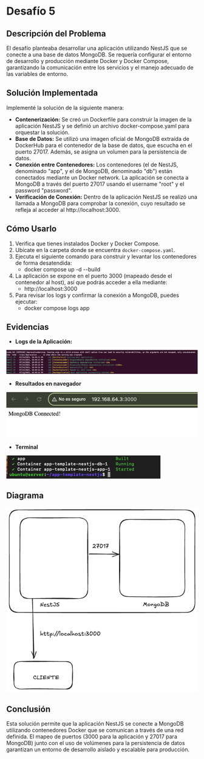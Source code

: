 # Desafío 5

## Descripción del Problema
El desafío planteaba desarrollar una aplicación utilizando NestJS que se conecte a una base de datos MongoDB. Se requería configurar el entorno de desarrollo y producción mediante Docker y Docker Compose, garantizando la comunicación entre los servicios y el manejo adecuado de las variables de entorno.

## Solución Implementada
Implementé la solución de la siguiente manera:
- **Contenerización:** Se creó un Dockerfile para construir la imagen de la aplicación NestJS y se definió un archivo docker-compose.yaml para orquestar la solución.
- **Base de Datos:** Se utilizó una imagen oficial de MongoDB extraída de DockerHub para el contenedor de la base de datos, que escucha en el puerto 27017. Además, se asigna un volumen para la persistencia de datos.
- **Conexión entre Contenedores:** Los contenedores (el de NestJS, denominado "app", y el de MongoDB, denominado "db") están conectados mediante un Docker network. La aplicación se conecta a MongoDB a través del puerto 27017 usando el username "root" y el password "password".
- **Verificación de Conexión:** Dentro de la aplicación NestJS se realizó una llamada a MongoDB para comprobar la conexión, cuyo resultado se refleja al acceder al http://localhost:3000.

## Cómo Usarlo
1. Verifica que tienes instalados Docker y Docker Compose.
2. Ubícate en la carpeta donde se encuentra `docker-compose.yaml`.
3. Ejecuta el siguiente comando para construir y levantar los contenedores de forma desatendida:
   - docker compose up -d --build
4. La aplicación se expone en el puerto 3000 (mapeado desde el contenedor al host), así que podrás acceder a ella mediante:
   - http://localhost:3000
5. Para revisar los logs y confirmar la conexión a MongoDB, puedes ejecutar:
   - docker compose logs app


## Evidencias
- **Logs de la Aplicación:**

![evidencia1](./evidencia/Captura%20de%20pantalla%202025-07-14%20a%20las%2022.33.34.png)
- **Resultados en navegador** 

![evidencia2](./evidencia/Captura%20de%20pantalla%202025-07-14%20a%20las%2023.05.05.png)
- **Terminal** 

![evidencia3](./evidencia/Captura%20de%20pantalla%202025-07-14%20a%20las%2023.08.25.png)

## Diagrama
![Diagrama](./evidencia/diagrama.png)
## Conclusión
Esta solución permite que la aplicación NestJS se conecte a MongoDB utilizando contenedores Docker que se comunican a través de una red definida. El mapeo de puertos (3000 para la aplicación y 27017 para MongoDB) junto con el uso de volúmenes para la persistencia de datos garantizan un entorno de desarrollo aislado y escalable para producción.

